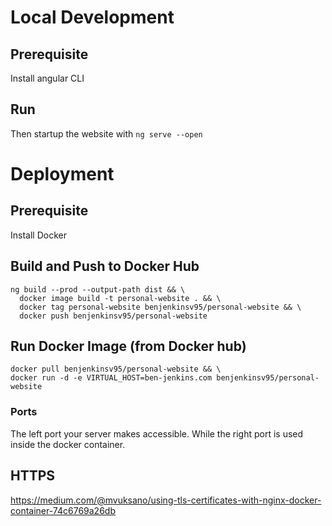 # Local Development
## Prerequisite
Install angular CLI

## Run
Then startup the website with `ng serve --open`

# Deployment
## Prerequisite
Install Docker

## Build and Push to Docker Hub
```
ng build --prod --output-path dist && \
  docker image build -t personal-website . && \
  docker tag personal-website benjenkinsv95/personal-website && \
  docker push benjenkinsv95/personal-website
```


## Run Docker Image (from Docker hub)
```
docker pull benjenkinsv95/personal-website && \
docker run -d -e VIRTUAL_HOST=ben-jenkins.com benjenkinsv95/personal-website
```

### Ports
The left port your server makes accessible. While the right port is used inside the docker container.

## HTTPS
https://medium.com/@mvuksano/using-tls-certificates-with-nginx-docker-container-74c6769a26db
